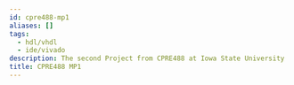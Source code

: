 ```yaml
---
id: cpre488-mp1
aliases: []
tags:
  - hdl/vhdl
  - ide/vivado
description: The second Project from CPRE488 at Iowa State University
title: CPRE488 MP1
---
```

